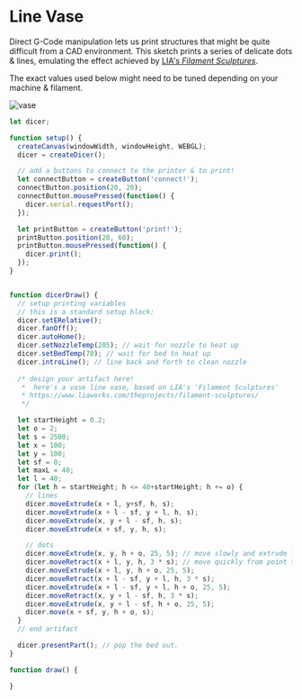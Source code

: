 # Line Vase
Direct G-Code manipulation lets us print structures that might be quite difficult from a CAD environment. This sketch prints a series of delicate dots & lines, emulating the effect achieved by [LIA's *Filament Sculptures*](https://www.liaworks.com/theprojects/filament-sculptures/).

The exact values used below might need to be tuned depending on your machine & filament. 

![vase](./assets/vase.png)

```javascript
let dicer;

function setup() {
  createCanvas(windowWidth, windowHeight, WEBGL);
  dicer = createDicer();

  // add a buttons to connect to the printer & to print!
  let connectButton = createButton('connect!');
  connectButton.position(20, 20);
  connectButton.mousePressed(function() {
    dicer.serial.requestPort();
  });

  let printButton = createButton('print!');
  printButton.position(20, 60);
  printButton.mousePressed(function() {
    dicer.print();
  });
}


function dicerDraw() {
  // setup printing variables
  // this is a standard setup block:
  dicer.setERelative();
  dicer.fanOff();
  dicer.autoHome();
  dicer.setNozzleTemp(205); // wait for nozzle to heat up
  dicer.setBedTemp(70); // wait for bed to heat up
  dicer.introLine(); // line back and forth to clean nozzle
    
  /* design your artifact here!
   *  here's a vase line vase, based on LIA's 'Filament Sculptures' 
   * https://www.liaworks.com/theprojects/filament-sculptures/
   */

  let startHeight = 0.2;
  let o = 2;
  let s = 2500;
  let x = 100;
  let y = 100;
  let sf = 0;
  let maxL = 40;
  let l = 40;
  for (let h = startHeight; h <= 40+startHeight; h += o) { 
    // lines
    dicer.moveExtrude(x + l, y+sf, h, s);
    dicer.moveExtrude(x + l - sf, y + l, h, s);
    dicer.moveExtrude(x, y + l - sf, h, s);
    dicer.moveExtrude(x + sf, y, h, s);

    // dots
    dicer.moveExtrude(x, y, h + o, 25, 5); // move slowly and extrude lots of filament on the dots
    dicer.moveRetract(x + l, y, h, 3 * s); // move quickly from point to point to reduce stringing
    dicer.moveExtrude(x + l, y, h + o, 25, 5);
    dicer.moveRetract(x + l - sf, y + l, h, 3 * s);
    dicer.moveExtrude(x + l - sf, y + l, h + o, 25, 5);
    dicer.moveRetract(x, y + l - sf, h, 3 * s);
    dicer.moveExtrude(x, y + l - sf, h + o, 25, 5);
    dicer.move(x + sf, y, h + o, s);
  }
  // end artifact

  dicer.presentPart(); // pop the bed out. 
}

function draw() {

}
```
